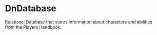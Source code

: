 # DnDatabase
Relational Database that stores information about characters and abilities from the Players Handbook.
